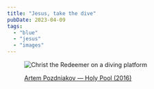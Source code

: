 ```yaml
---
title: "Jesus, take the dive"
pubDate: 2023-04-09
tags: 
  - "blue"
  - "jesus"
  - "images"
---
```


<figure>

![Christ the Redeemer on a diving platform](/images/6236f8c3fa9be24325848fca845d76a1.jpeg)

<figcaption>

[Artem Pozdniakov — Holy Pool (2016)](https://www.instagram.com/p/BJTJpf8jH5P/)

</figcaption>

</figure>
